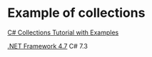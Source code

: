 # Example of collections
[C# Collections Tutorial with Examples](https://www.guru99.com/c-sharp-collections.html)

[.NET Framework 4.7](https://dotnet.microsoft.com/download/dotnet-framework/)
C# 7.3
